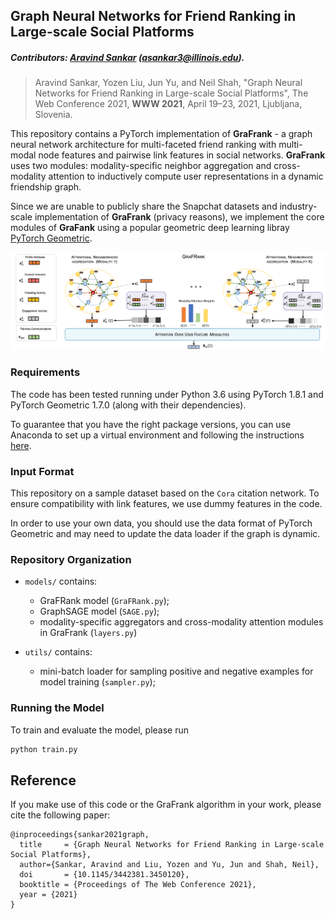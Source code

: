 ## Graph Neural Networks for Friend Ranking in Large-scale Social Platforms

##### Contributors: [Aravind Sankar](http://asankar3.web.engr.illinois.edu/) (asankar3@illinois.edu).

> Aravind Sankar, Yozen Liu, Jun Yu, and Neil Shah, "Graph Neural Networks for Friend Ranking in Large-scale Social 
Platforms", The Web Conference 2021, 
<b>WWW
 2021</b>, April 19–23, 2021, Ljubljana, Slovenia.

This repository contains a PyTorch implementation of  ****GraFrank**** -  a graph neural 
network architecture 
for multi-faceted friend ranking with
multi-modal node features and pairwise link features in social networks.
 ****GraFrank**** uses two modules: modality-specific neighbor aggregation and cross-modality attention to inductively compute 
user 
representations in a dynamic friendship graph.


Since we are unable to publicly share the Snapchat datasets and industry-scale implementation of ****GraFrank**** (privacy 
reasons), we 
implement the core modules of ****GraFank**** using a popular geometric deep learning libray [PyTorch Geometric](https://pytorch-geometric.readthedocs.io/en/latest/). 
 

![****GraFrank****](GraFrank.png)

### Requirements
The code has been tested running under Python 3.6 using  PyTorch 1.8.1 and PyTorch Geometric 1.7.0
(along with their 
dependencies). 

To guarantee that you have the right package versions, you can use Anaconda to set up a virtual environment and 
following the instructions [here](https://github.com/rusty1s/pytorch_geometric). 


### Input Format
This repository on a sample dataset based on the ``Cora`` citation network. To ensure compatibility with link 
features, we use dummy features in the code. 
 
In order to use your own data, you should use the data format of PyTorch Geometric and may need to update the data 
loader if the graph is dynamic.

### Repository Organization
- ``models/`` contains:
    - GraFRank model (``GraFRank.py``);
    - GraphSAGE model (``SAGE.py``);
    - modality-specific aggregators and cross-modality attention modules in GraFrank (``layers.py``)       
    
- ``utils/`` contains:
    - mini-batch loader for sampling positive and negative examples for model training (``sampler.py``);

### Running the Model
To train and evaluate the model, please run
```bash
python train.py
```
 
 
## Reference
 If you make use of this code or the GraFrank algorithm in your work, please cite the following paper:

```
@inproceedings{sankar2021graph,
  title     = {Graph Neural Networks for Friend Ranking in Large-scale Social Platforms},
  author={Sankar, Aravind and Liu, Yozen and Yu, Jun and Shah, Neil},
  doi       = {10.1145/3442381.3450120},
  booktitle = {Proceedings of The Web Conference 2021},
  year = {2021}
}
```


